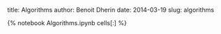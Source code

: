 title: Algorithms 
author: Benoit Dherin 
date: 2014-03-19
slug: algorithms 

{% notebook Algorithms.ipynb cells[:] %}

